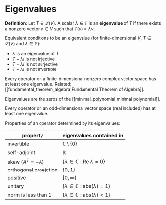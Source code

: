 # Eigenvalues
**Definition**: Let $T \in \mathcal{L}(V)$. A scalar $\lambda \in \mathbb{F}$ is an **eigenvalue** of $T$ if there exists a nonzero vector $v \in V$ such that $T(v) = \lambda v$.

Equivalent conditions to be an eigenvalue (for finite-dimensional $V$, $T \in \mathcal{L}(V)$ and $\lambda \in \mathbb{F}$):
- $\lambda$ is an eigenvalue of $T$
- $T - \lambda I$ is not injective
- $T - \lambda I$ is not surjective
- $T - \lambda I$ is not invertible

Every operator on a finite-dimensional nonzero complex vector space has at least one eigenvalue. Related: [[fundamental_theorem_algebra|Fundamental Theorem of Algebra]].

Eigenvalues are the zeros of the [[minimal_polynomial|minimal polynomial]].

Every operator on an odd-dimensional vector space (real included) has at least one eigenvalue.

Properties of an operator determined by its eigenvalues:

| property | eigenvalues contained in |
| --- | --- |
| invertible | $\mathbb{C} \setminus \{0\}$ |
| self-adjoint | $\mathbb{R}$ |
| skew ($A^T = -A$) | $\{\lambda \in \mathbb{C} : \text{Re}\; \lambda = 0 \}$ |
| orthogonal proejction | $\{0, 1\}$ |
| positive | $[0, \infty)$ |
| unitary | $\{\lambda \in \mathbb{C} : \text{abs}(\lambda) = 1 \}$ |
| norm is less than 1 | $\{\lambda \in \mathbb{C} : \text{abs}(\lambda) < 1 \}$ |